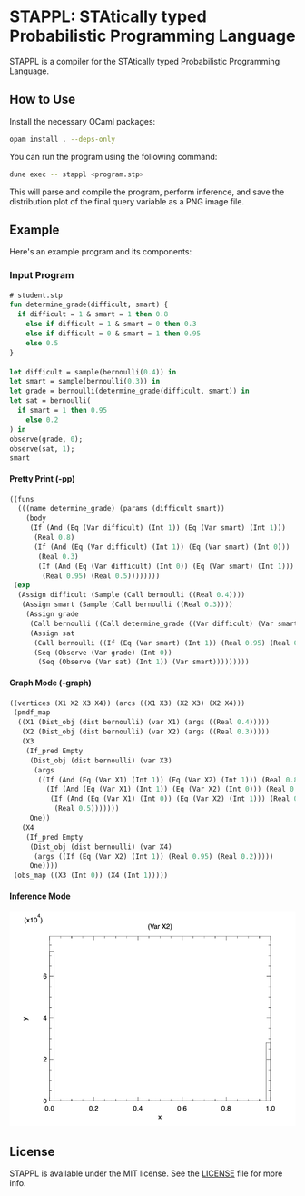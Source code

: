 # STAPPL: STAtically typed Probabilistic Programming Language

STAPPL is a compiler for the STAtically typed Probabilistic Programming Language.

## How to Use

Install the necessary OCaml packages:

```sh
opam install . --deps-only
```

You can run the program using the following command:

```sh
dune exec -- stappl <program.stp>
```

This will parse and compile the program, perform inference, and save the distribution plot of the final query variable as a PNG image file.

## Example

Here's an example program and its components:

### Input Program

```ocaml
# student.stp
fun determine_grade(difficult, smart) {
  if difficult = 1 & smart = 1 then 0.8
    else if difficult = 1 & smart = 0 then 0.3
    else if difficult = 0 & smart = 1 then 0.95
    else 0.5
}

let difficult = sample(bernoulli(0.4)) in
let smart = sample(bernoulli(0.3)) in
let grade = bernoulli(determine_grade(difficult, smart)) in
let sat = bernoulli(
  if smart = 1 then 0.95
    else 0.2
) in
observe(grade, 0);
observe(sat, 1);
smart
```

#### Pretty Print (-pp)

```scheme
((funs
  (((name determine_grade) (params (difficult smart))
    (body
     (If (And (Eq (Var difficult) (Int 1)) (Eq (Var smart) (Int 1)))
      (Real 0.8)
      (If (And (Eq (Var difficult) (Int 1)) (Eq (Var smart) (Int 0)))
       (Real 0.3)
       (If (And (Eq (Var difficult) (Int 0)) (Eq (Var smart) (Int 1)))
        (Real 0.95) (Real 0.5))))))))
 (exp
  (Assign difficult (Sample (Call bernoulli ((Real 0.4))))
   (Assign smart (Sample (Call bernoulli ((Real 0.3))))
    (Assign grade
     (Call bernoulli ((Call determine_grade ((Var difficult) (Var smart)))))
     (Assign sat
      (Call bernoulli ((If (Eq (Var smart) (Int 1)) (Real 0.95) (Real 0.2))))
      (Seq (Observe (Var grade) (Int 0))
       (Seq (Observe (Var sat) (Int 1)) (Var smart)))))))))
```

#### Graph Mode (-graph)

```scheme
((vertices (X1 X2 X3 X4)) (arcs ((X1 X3) (X2 X3) (X2 X4)))
 (pmdf_map
  ((X1 (Dist_obj (dist bernoulli) (var X1) (args ((Real 0.4)))))
   (X2 (Dist_obj (dist bernoulli) (var X2) (args ((Real 0.3)))))
   (X3
    (If_pred Empty
     (Dist_obj (dist bernoulli) (var X3)
      (args
       ((If (And (Eq (Var X1) (Int 1)) (Eq (Var X2) (Int 1))) (Real 0.8)
         (If (And (Eq (Var X1) (Int 1)) (Eq (Var X2) (Int 0))) (Real 0.3)
          (If (And (Eq (Var X1) (Int 0)) (Eq (Var X2) (Int 1))) (Real 0.95)
           (Real 0.5)))))))
     One))
   (X4
    (If_pred Empty
     (Dist_obj (dist bernoulli) (var X4)
      (args ((If (Eq (Var X2) (Int 1)) (Real 0.95) (Real 0.2)))))
     One))))
 (obs_map ((X3 (Int 0)) (X4 (Int 1)))))
```

#### Inference Mode

![student.png](./samples/student.png)

## License

STAPPL is available under the MIT license. See the [LICENSE](LICENSE) file for more info.

